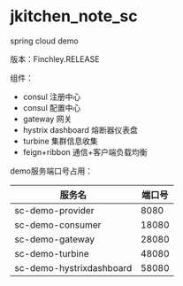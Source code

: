# jkitchen_note_sc

spring cloud demo

版本：Finchley.RELEASE

组件：

- consul 注册中心
- consul 配置中心
- gateway 网关
- hystrix dashboard 熔断器仪表盘
- turbine 集群信息收集
- feign+ribbon 通信+客户端负载均衡

demo服务端口号占用：

| 服务名 | 端口号 |
|--------|--------|
| sc-demo-provider | 8080 |
| sc-demo-consumer | 18080 |
| sc-demo-gateway | 28080 |
| sc-demo-turbine | 48080 |
| sc-demo-hystrixdashboard | 58080 |